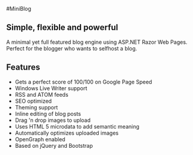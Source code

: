 #MiniBlog
## Simple, flexible and powerful

A minimal yet full featured blog engine using ASP.NET Razor Web Pages. Perfect for the blogger who 
wants to selfhost a blog. 

## Features

* Gets a perfect score of 100/100 on Google Page Speed
* Windows Live Writer support
* RSS and ATOM feeds
* SEO optimized
* Theming support
* Inline editing of blog posts
* Drag 'n drop images to upload
* Uses HTML 5 microdata to add semantic meaning
* Automatically optimizes uploaded images
* OpenGraph enabled
* Based on jQuery and Bootstrap
